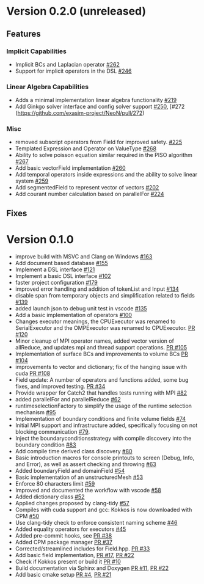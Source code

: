 # Version 0.2.0 (unreleased)
## Features
### Implicit Capabilities
- Implicit BCs and Laplacian operator [#262](https://github.com/exasim-project/NeoN/pull/262)
- Support for implicit operators in the DSL [#246](https://github.com/exasim-project/NeoN/pull/246)
### Linear Algebra Capabilities
- Adds a minimal implementation linear algebra functionality [#219](https://github.com/exasim-project/NeoN/pull/219)
- Add Ginkgo solver interface and config solver support [#250](https://github.com/exasim-project/NeoN/pull/250), [#272
(https://github.com/exasim-project/NeoN/pull/272)
### Misc
- removed subscript operators from Field for improved safety. [#225](https://github.com/exasim-project/NeoN/pull/285)
- Templated Expression and Operator on ValueType [#268](https://github.com/exasim-project/NeoN/pull/268)
- Ability to solve poisson equation similar required in the PISO algorithm [#267](https://github.com/exasim-project/NeoN/pull/267)
- Add basic vectorField implementation  [#260](https://github.com/exasim-project/NeoN/pull/260)
- Add temporal operators inside expressions and the ability to solve linear system [#259 ](https://github.com/exasim-project/NeoN/pull/259)
- Add segmentedField to represent vector of vectors [#202](https://github.com/exasim-project/NeoN/pull/202)
- Add courant number calculation based on parallelFor [#224](https://github.com/exasim-project/NeoN/pull/224)
## Fixes
# Version 0.1.0
- improve build with MSVC and Clang on Windows [#163](https://github.com/exasim-project/NeoN/pull/163)
- Add document based database [#155](https://github.com/exasim-project/NeoN/pull/155)
- Implement a DSL interface [#121](https://github.com/exasim-project/NeoN/pull/121)
- Implement a basic DSL interface [#102](https://github.com/exasim-project/NeoN/pull/102)
- faster project configuration [#179](https://github.com/exasim-project/NeoN/pull/179)
- improved error handling and addition of tokenList and Input [#134](https://github.com/exasim-project/NeoN/pull/134)
- disable span from temporary objects and simplification related to fields [#139](https://github.com/exasim-project/NeoN/pull/139)
- added launch json to debug unit test in vscode [#135](https://github.com/exasim-project/NeoN/pull/135)
- Add a basic implementation of operators [#100](https://github.com/exasim-project/NeoN/pull/100)
- Changes executor meanings, the CPUExecutor was renamed to SerialExecutor and  the OMPExecutor was renamed to CPUExecutor. [PR #120](https://github.com/exasim-project/NeoN/pull/120)
- Minor cleanup of MPI operator names, added vector version of allReduce, and updates mpi and thread support operations. [PR #105](https://github.com/exasim-project/NeoN/pull/105)
- Implementation of surface BCs and improvements to volume BCs  [PR #104](https://github.com/exasim-project/NeoN/pull/104)
- improvements to vector and dictionary; fix of the hanging issue with cuda  [PR #108](https://github.com/exasim-project/NeoN/pull/108)
- Field update: A number of operators and functions added, some bug fixes, and improved testing. [PR #34](https://github.com/exasim-project/NeoN/pull/34)
- Provide wrapper for Catch2 that handles tests running with MPI [#82](https://github.com/exasim-project/NeoN/pull/82)
- added parallelFor and parallelReduce [#62](https://github.com/exasim-project/NeoN/pull/62)
- runtimeselectionFactory to simplify the usage of the runtime selection mechanism  [#95](https://github.com/exasim-project/NeoN/pull/95)
- Implementation of boundary conditions and finite volume fields [#74](https://github.com/exasim-project/NeoN/pull/74)
- Initial MPI support and infrastructure added, specifically focusing on not blocking communication [#79](https://github.com/exasim-project/NeoN/pull/79).
- Inject the boundaryconditionsstrategy with compile discovery into the boundary condition  [#83](https://github.com/exasim-project/NeoN/pull/83)
- Add compile time derived class discovery [#80](https://github.com/exasim-project/NeoN/pull/80)
- Basic introduction macros for console printouts to screen (Debug, Info, and Error), as well as assert checking and throwing [#63](https://github.com/exasim-project/NeoN/pull/63)
- Added boundaryField and domainField [#54](https://github.com/exasim-project/NeoN/pull/54)
- Basic implementation of an unstructuredMesh [#53](https://github.com/exasim-project/NeoN/pull/53)
- Enforce 80 characters limit [#59](https://github.com/exasim-project/NeoN/pull/59)
- Improved and documented the workflow with vscode [#58](https://github.com/exasim-project/NeoN/pull/58)
- Added dictionary class [#52](https://github.com/exasim-project/NeoN/pull/52)
- Applied changes proposed by clang-tidy [#57](https://github.com/exasim-project/NeoN/pull/57)
- Compiles with cuda support and gcc: Kokkos is now downloaded with CPM [#50](https://github.com/exasim-project/NeoN/pull/50)
- Use clang-tidy check to enforce consistent naming scheme [#46](https://github.com/exasim-project/NeoN/pull/46)
- Added equality operators for executors [#45](https://github.com/exasim-project/NeoN/pull/45)
- Added pre-commit hooks, see [PR #38](https://github.com/exasim-project/NeoN/pull/38)
- Added CPM package manager [PR #37](https://github.com/exasim-project/NeoN/pull/37)
- Corrected/streamlined includes for Field.hpp. [PR #33](https://github.com/exasim-project/NeoN/pull/33)
- Add basic field implementation, [PR #17](https://github.com/exasim-project/NeoN/pull/17), [PR #22](https://github.com/exasim-project/NeoFOAM/pull/22)
- Check if Kokkos present or build it [PR #10](https://github.com/exasim-project/NeoN/pull/10)
- Build documentation via Sphinx and Doxygen [PR #11](https://github.com/exasim-project/NeoN/pull/11), [PR #22](https://github.com/exasim-project/NeoFOAM/pull/22)
- Add basic cmake setup [PR #4](https://github.com/exasim-project/NeoN/pull/4), [PR #21](https://github.com/exasim-project/NeoFOAM/pull/21)
